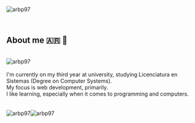 <p><img align="center" src="https://svg-banners.vercel.app/api?type=textBox&text1=Alan%20Blangille%20🚀&width=1200&height=400" alt="arbp97"></p>
<div align="left">
    <br>
    <h2>About me 🇦🇷 🧉 </h2>
    <br><img src="https://www.codewars.com/users/arbp97/badges/large" alt="arbp97" />
    <br>
    <br>I'm currently on my third year at university, 
    studying Licenciatura en Sistemas (Degree on Computer Systems). 
    <br>My focus is web development, primarily.
    <br>I like learning, especially when it comes to programming and computers. 
</div>
<br><br>

<div style="display: flex; flex-direction: row;">
 <img src="https://github-readme-stats.vercel.app/api/top-langs?username=arbp97&show_icons=true&theme=dark&locale=en&layout=compact&exclude_repo=btree-view" alt="arbp97" />
 <img src="https://github-readme-stats.vercel.app/api/?username=arbp97&count_private=true&show_icons=true&theme=dark&locale=en&layout=compact" alt="arbp97" />
</div>
